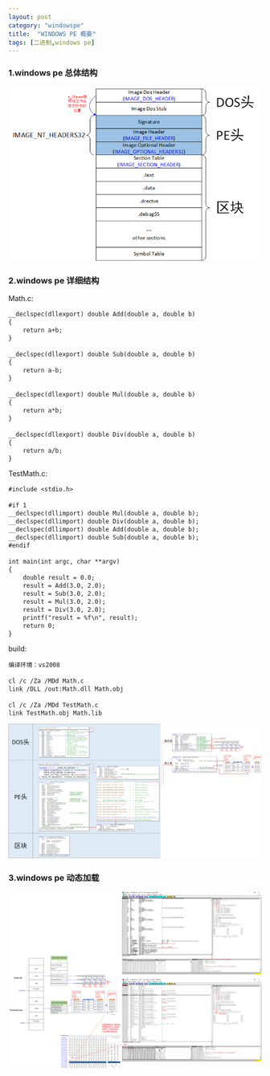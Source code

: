 ```yaml
---
layout: post
category: "windowspe"
title:  "WINDOWS PE 概要"
tags: [二进制,windows pe]
---
```


### 1.windows pe 总体结构
![](/posts/windowspe_brief1.png)

### 2.windows pe 详细结构
Math.c:
```
__declspec(dllexport) double Add(double a, double b)
{
    return a+b;
}

__declspec(dllexport) double Sub(double a, double b)
{
    return a-b;
}

__declspec(dllexport) double Mul(double a, double b)
{
    return a*b;
}

__declspec(dllexport) double Div(double a, double b)
{
    return a/b;
}
```
TestMath.c:
```
#include <stdio.h>

#if 1
__declspec(dllimport) double Mul(double a, double b);
__declspec(dllimport) double Div(double a, double b);
__declspec(dllimport) double Add(double a, double b);
__declspec(dllimport) double Sub(double a, double b);
#endif

int main(int argc, char **argv)
{
    double result = 0.0;
    result = Add(3.0, 2.0);
    result = Sub(3.0, 2.0);
    result = Mul(3.0, 2.0);
    result = Div(3.0, 2.0);
    printf("result = %f\n", result);
    return 0;
}
```
build:
```
编译环境：vs2008

cl /c /Za /MDd Math.c
link /DLL /out:Math.dll Math.obj

cl /c /Za /MDd TestMath.c
link TestMath.obj Math.lib
```
![](/posts/windowspe_brief2.png)

### 3.windows pe 动态加载
![](/posts/windowspe_brief3.png)
